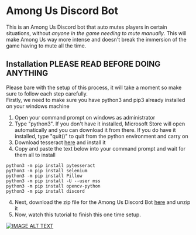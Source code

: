 # Among Us Discord Bot

This is an Among Us Discord bot that auto mutes players in certain situations, without *anyone in the game needing to mute manually*. This will make Among Us way more intense and doesn't break the immersion of the game having to mute all the time.

## Installation PLEASE READ BEFORE DOING ANYTHING

Please bare with the setup of this process, it will take a moment so make sure to follow each step carefully. <br />
Firstly, we need to make sure you have python3 and pip3 already installed on your windows machine

1) Open your command prompt on windows as administrator
2) Type "python3". If you don't have it installed, Microsoft Store will open automatically and you can download it from there. If you do have it installed, type "quit()" to quit from the python environment and carry on
3) Download tesseract <a href="https://digi.bib.uni-mannheim.de/tesseract/tesseract-ocr-w64-setup-v5.0.0-alpha.20200328.exe" download>here</a> and install it
3) Copy and paste the text below into your command prompt and wait for them all to install

``` 
python3 -m pip install pytesseract
python3 -m pip install selenium
python3 -m pip install Pillow
python3 -m pip install -U --user mss
python3 -m pip install opencv-python
python3 -m pip install discord
```

4) Next, download the zip file for the Among Us Discord Bot <a href="https://github.com/alpharaoh/AmongUsBot/releases/download/v01/AmongUsBot.zip" download>here</a> and unzip it
5) Now, watch this tutorial to finish this one time setup.


[![IMAGE ALT TEXT](https://i.imgur.com/VgEd7qa.jpg)](https://www.youtube.com/watch?v=TrBBLbwmQic "AMONG US Discord Mute Bot [Download and Setup Tutorial]")
